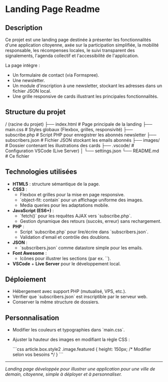 # Landing Page Readme

## Description

Ce projet est une landing page destinée à présenter les fonctionnalités d'une application citoyenne, axée sur la participation simplifiée, la mobilité responsable, les récompenses locales, le suivi transparent des signalements, l'agenda collectif et l'accessibilité de l'application.

La page intègre :

* Un formulaire de contact (via Formspree).
* Une newsletter.
* Un module d'inscription à une newsletter, stockant les adresses dans un fichier JSON local.
* Une grille responsive de cards illustrant les principales fonctionnalités.

## Structure du projet

/ (racine du projet)
├── index.html           # Page principale de la landing
├── main.css             # Styles globaux (Flexbox, grilles, responsivité)
├── subscribe.php        # Script PHP pour enregistrer les abonnés newsletter
├── subscribers.json     # Fichier JSON stockant les emails abonnés
├── images/              # Dossier contenant les illustrations des cards
├── .vscode/             # Configuration VSCode (Live Server)
│   └── settings.json
└── README.md            # Ce fichier


## Technologies utilisées

* **HTML5** : structure sémantique de la page.
* **CSS3** :
  * Flexbox et grilles pour la mise en page responsive.
  * \`object-fit: contain\` pour un affichage uniforme des images.
  * Media queries pour les adaptations mobile.
* **JavaScript (ES6+)** :
  * \`fetch()\` pour les requêtes AJAX vers \`subscribe.php\`.
  * Gestion dynamique des retours (succès, erreur) sans rechargement.
* **PHP** :
  * Script \`subscribe.php\` pour lire/écrire dans \`subscribers.json\`.
  * Validation d'email et contrôle des doublons.
* **JSON** :
  * \`subscribers.json\` comme datastore simple pour les emails.
* **Font Awesome** :
  * Icônes pour illustrer les sections (par ex. \`<span class="icon fa-crosshairs">\`).
* **VSCode** + **Live Server** pour le développement local.

## Déploiement

* Hébergement avec support PHP (mutualisé, VPS, etc.).
* Vérifier que \`subscribers.json\` est inscriptible par le serveur web.
* Conserver la même structure de dossiers.

## Personnalisation

* Modifier les couleurs et typographies dans \`main.css\`.
* Ajuster la hauteur des images en modifiant la règle CSS :

  \`\`\`css
  article.box.style2 .image.featured {
    height: 150px; /* Modifier selon vos besoins */
  }
  \`\`\`

---

*Landing page développée pour illustrer une application pour une ville de demain, citoyenne, simple à déployer et à personnaliser.*
